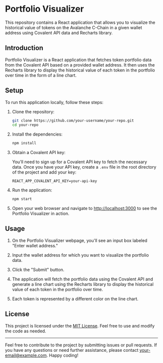 # Portfolio Visualizer

This repository contains a React application that allows you to visualize the historical value of tokens on the Avalanche C-Chain in a given wallet address using Covalent API data and Recharts library.


## Introduction

Portfolio Visualizer is a React application that fetches token portfolio data from the Covalent API based on a provided wallet address. It then uses the Recharts library to display the historical value of each token in the portfolio over time in the form of a line chart.

## Setup

To run this application locally, follow these steps:

1. Clone the repository:

   ```bash
   git clone https://github.com/your-username/your-repo.git
   cd your-repo
   ```

2. Install the dependencies:

   ```bash
   npm install
   ```

3. Obtain a Covalent API key:
   
   You'll need to sign up for a Covalent API key to fetch the necessary data. Once you have your API key, create a `.env` file in the root directory of the project and add your key:

   ```
   REACT_APP_COVALENT_API_KEY=your-api-key
   ```

4. Run the application:

   ```bash
   npm start
   ```

5. Open your web browser and navigate to [http://localhost:3000](http://localhost:3000) to see the Portfolio Visualizer in action.

## Usage

1. On the Portfolio Visualizer webpage, you'll see an input box labeled "Enter wallet address." 

2. Input the wallet address for which you want to visualize the portfolio data.

3. Click the "Submit" button.

4. The application will fetch the portfolio data using the Covalent API and generate a line chart using the Recharts library to display the historical value of each token in the portfolio over time.

5. Each token is represented by a different color on the line chart.

## License

This project is licensed under the [MIT License](LICENSE). Feel free to use and modify the code as needed.

---

Feel free to contribute to the project by submitting issues or pull requests. If you have any questions or need further assistance, please contact [your-email@example.com](mailto:your-email@example.com). Happy coding!
